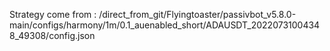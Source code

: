Strategy come from : /direct_from_git/Flyingtoaster/passivbot_v5.8.0-main/configs/harmony/1m/0.1_auenabled_short/ADAUSDT_20220731004348_49308/config.json